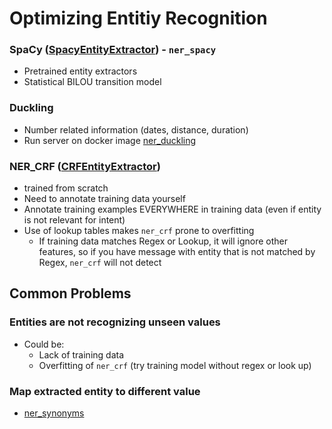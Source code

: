 # Optimizing Entitiy Recognition

### SpaCy ([SpacyEntityExtractor](https://rasa.com/docs/rasa/nlu/components/#spacyentityextractor)) - `ner_spacy`
- Pretrained entity extractors
- Statistical BILOU transition model

### Duckling
- Number related information (dates, distance, duration)
- Run server on docker image [ner_duckling](http://rasa.com/docs/rasa/nlu/components/#ducklinghttpextractor)

### NER_CRF ([CRFEntityExtractor](https://rasa.com/docs/rasa/nlu/components/#crfentityextractor))
- trained from scratch
- Need to annotate training data yourself
- Annotate training examples EVERYWHERE in training data (even if entity is not relevant for intent)
- Use of lookup tables makes `ner_crf` prone to overfitting
  - If training data matches Regex or Lookup, it will ignore other features, so if you have message with entity that is not matched by Regex, `ner_crf` will not detect

## Common Problems
### Entities are not recognizing unseen values
- Could be:
  - Lack of training data
  - Overfitting of `ner_crf` (try training model without regex or look up)

### Map extracted entity to different value
- [ner_synonyms](http://rasa.com/docs/rasa/nlu/components/#entitysynonymmapper)